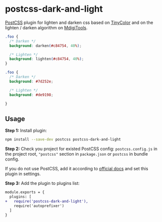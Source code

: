 # postcss-dark-and-light

[PostCSS] plugin for lighten and darken css based on [TinyColor]
and on the lighten / darken algorithm on [MdigiTools].

[PostCSS]: https://github.com/postcss/postcss
[TinyColor]: https://github.com/bgrins/TinyColor
[MdigiTools]:  https://mdigi.tools/lighten-color

```css
.foo {
  /* Darken */
  background: darken(#c84754, 40%);

  /* Lighten */
  background: lighten(#c84754, 40%);
}
```

```css
.foo {
  /* Darken */
  background: #7d252e;

  /* Lighten */
  background: #de9198;

}
```

## Usage

**Step 1:** Install plugin:

```sh
npm install --save-dev postcss postcss-dark-and-light
```

**Step 2:** Check you project for existed PostCSS config: `postcss.config.js`
in the project root, `"postcss"` section in `package.json`
or `postcss` in bundle config.

If you do not use PostCSS, add it according to [official docs]
and set this plugin in settings.

**Step 3:** Add the plugin to plugins list:

```diff
module.exports = {
  plugins: [
+   require('postcss-dark-and-light'),
    require('autoprefixer')
  ]
}
```

[official docs]: https://github.com/postcss/postcss#usage
